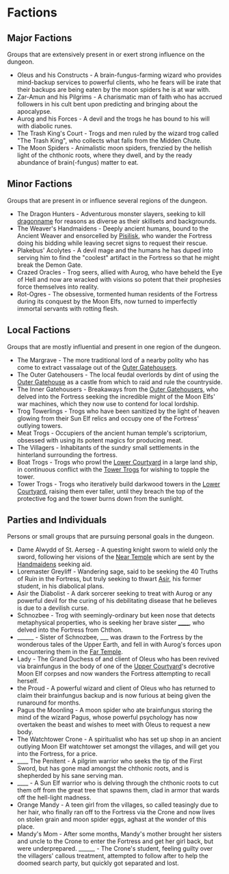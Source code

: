 
# Factions

## Major Factions
Groups that are extensively present in or exert strong influence on the dungeon.

* Oleus and his Constructs - A brain-fungus-farming wizard who provides mind-backup services to powerful clients, who he fears will be irate that their backups are being eaten by the moon spiders he is at war with.
* Zar-Amun and his Pilgrims - A charismatic man of faith who has accrued followers in his cult bent upon predicting and bringing about the apocalypse.
* Aurog and his Forces - A devil and the trogs he has bound to his will with diabolic runes.
* The Trash King's Court - Trogs and men ruled by the wizard trog called "The Trash King", who collects what falls from the Midden Chute.
* The Moon Spiders - Animalistic moon spiders, frenzied by the hellish light of the chthonic roots, where they dwell, and by the ready abundance of brain(-fungus) matter to eat.

## Minor Factions
Groups that are present in or influence several regions of the dungeon.

* The Dragon Hunters - Adventurous monster slayers, seeking to kill [dragonname]() for reasons as diverse as their skillsets and backgrounds.
* The Weaver's Handmaidens - Deeply ancient humans, bound to the Ancient Weaver and ensorcelled by [Pisilisk](), who wander the Fortress doing his bidding while leaving secret signs to request their rescue.
* Plakebus' Acolytes - A devil mage and the humans he has duped into serving him to find the "coolest" artifact in the Fortress so that he might break the Demon Gate.
* Crazed Oracles - Trog seers, allied with Aurog, who have beheld the Eye of Hell and now are wracked with visions so potent that their prophesies force themselves into reality.
* Rot-Ogres - The obsessive, tormented human residents of the Fortress during its conquest by the Moon Elfs, now turned to imperfectly immortal servants with rotting flesh.

## Local Factions
Groups that are mostly influential and present in one region of the dungeon.

* The Margrave - The more traditional lord of a nearby polity who has come to extract vassalage out of the [Outer Gatehousers]().
* The Outer Gatehousers - The local feudal overlords by dint of using the [Outer Gatehouse](regions/surrounds.md#outer-gatehouse) as a castle from which to raid and rule the countryside.
* The Inner Gatehousers - Breakaways from the [Outer Gatehousers](), who delved into the Fortress seeking the incredible might of the Moon Elfs' war machines, which they now use to contend for local lordship.
* Trog Towerlings - Trogs who have been sanitized by the light of heaven glowing from their Sun Elf relics and occupy one of the Fortress' outlying towers.
* Meat Trogs - Occupiers of the ancient human temple's scriptorium, obsessed with using its potent magics for producing meat.
* The Villagers - Inhabitants of the sundry small settlements in the hinterland surrounding the fortress.
* Boat Trogs - Trogs who prowl the [Lower Courtyard](regions/lower-fortress.md#lower-courtyard) in a large land ship, in continuous conflict with the [Tower Trogs]() for wishing to topple the tower.
* Tower Trogs - Trogs who iteratively build darkwood towers in the [Lower Courtyard](regions/lower-fortress.md#lower-courtyard), raising them ever taller, until they breach the top of the protective fog and the tower burns down from the sunlight.

## Parties and Individuals
Persons or small groups that are pursuing personal goals in the dungeon.

* Dame Alwydd of St. Aerseg - A questing knight sworn to wield only the sword, following her visions of the [Near Temple]() which are sent by the [Handmaidens]() seeking aid.
* Loremaster Greyliff - Wandering sage, said to be seeking the 40 Truths of Ruin in the Fortress, but truly seeking to thwart [Asir](), his former student, in his diabolical plans.
* Asir the Diabolist - A dark sorcerer seeking to treat with Aurog or any powerful devil for the curing of his debilitating disease that he believes is due to a devilish curse.
* Schnozbee - Trog with seemingly-ordinary but keen nose that detects metaphysical properties, who is seeking her brave sister [____](), who delved into the Fortress from Chthon.
* ______ - Sister of Schnozbee, ___ was drawn to the Fortress by the wonderous tales of the Upper Earth, and fell in with Aurog's forces upon encountering them in the [Far Temple](regions/subterrain.md#far-temple).
* Lady <noblename> - The Grand Duchess of <foreignplace> and client of Oleus who has been revived via brainfungus in the body of one of the [Upper Courtyard](regions/upper-fortress.md#upper-courtyard)'s decrotive Moon Elf corpses and now wanders the Fortress attempting to recall herself.
* <wizardname> the Proud - A powerful wizard and client of Oleus who has returned to claim their brainfungus backup and is now furious at being given the runaround for months.
* Pagus the Moonling - A moon spider who ate brainfungus storing the mind of the wizard Pagus, whose powerful psychology has now overtaken the beast and wishes to meet with Oleus to request a new body.
* The Watchtower Crone - A spiritualist who has set up shop in an ancient outlying Moon Elf watchtower set amongst the villages, and will get you into the Fortress, for a price.
* ____ The Penitent - A pilgrim warrior who seeks the tip of the First Sword, but has gone mad amongst the chthonic roots, and is shepherded by his sane serving man.
* ____ - A Sun Elf warrior who is delving through the chthonic roots to cut them off from the great tree that spawns them, clad in armor that wards off the hell-light madness.
* Orange Mandy - A teen girl from the villages, so called teasingly due to her hair, who finally ran off to the Fortress via the Crone and now lives on stolen grain and moon spider eggs, aghast at the wonder of this place.
* Mandy's Mom - After some months, Mandy's mother brought her sisters and uncle to the Crone to enter the Fortress and get her girl back, but were underprepared.
______ - The Crone's student, feeling guilty over the villagers' callous treatment, attempted to follow after to help the doomed search party, but quickly got separated and lost.
